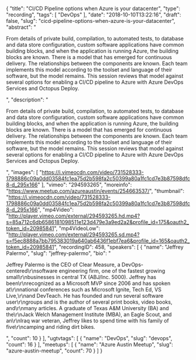 {
  "title": "CI/CD Pipeline options when Azure is your datacenter",
  "type": "recording",
  "tags": [
    "DevOps"
  ],
  "date": "2018-10-10T13:22:16",
  "draft": false,
  "slug": "cicd-pipeline-options-when-azure-is-your-datacenter",
  "abstract": "<p>From details of private build, compilation, to automated tests, to database and data store configuration, custom software applications have common building blocks, and when the application is running Azure, the building blocks are known. There is a model that has emerged for continuous delivery. The relationships between the components are known. Each team implements this model according to the toolset and language of their software, but the model remains. This session reviews that model against several options for enabling a CI/CD pipeline to Azure with Azure DevOps Services and Octopus Deploy.</p>",
  "description": "<p>From details of private build, compilation, to automated tests, to database and data store configuration, custom software applications have common building blocks, and when the application is running Azure, the building blocks are known. There is a model that has emerged for continuous delivery. The relationships between the components are known. Each team implements this model according to the toolset and language of their software, but the model remains. This session reviews that model against several options for enabling a CI/CD pipeline to Azure with Azure DevOps Services and Octopus Deploy.</p>",
  "images": [
    "https://i.vimeocdn.com/video/731528333-1798886c09a0dd03584fc1ea75d2b598fa2c50399a80a1fc1cd7e3b87598dfc8-d_295x166"
  ],
  "vimeo": "294593265",
  "moreinfo": "https://www.meetup.com/azureaustin/events/254663537/",
  "thumbnail": "https://i.vimeocdn.com/video/731528333-1798886c09a0dd03584fc1ea75d2b598fa2c50399a80a1fc1cd7e3b87598dfc8-d_295x166",
  "mp4Video": "http://player.vimeo.com/external/294593265.hd.mp4?s=85a712c6db6586181098511e123d479e3a9ed2a2&profile_id=175&oauth2_token_id=20985841",
  "mp4VideoLow": "http://player.vimeo.com/external/294593265.sd.mp4?s=f5ec8888a7bb795383019a640ab6436f1ebf7ea6&profile_id=165&oauth2_token_id=20985841",
  "recordingID": 458,
  "speakers": [
    {
      "name": "Jeffrey Palermo",
      "slug": "jeffrey-palermo",
      "bio": "<p>Jeffrey Palermo is the CEO of Clear Measure, a DevOps-centered\r\nsoftware engineering firm, one of the fastest growing small\r\nbusinesses in central TX (ABJ/Inc. 5000). Jeffrey has been\r\nrecognized as a Microsoft MVP since 2006 and has spoken at\r\nnational conferences such as Microsoft Ignite, Tech Ed, VS Live,\r\nand DevTeach. He has founded and run several software user\r\ngroups and is the author of several print books, video books, and\r\nmany articles. A graduate of Texas A&M University (BA) and the\r\nJack Welch Management Institute (MBA), an Eagle Scout, and an\r\nIraq war veteran, Jeffrey likes to spend time with his family of five\r\ncamping and riding dirt bikes.</p>",
      "count": 10
    }
  ],
  "ugtvtags": [
    {
      "name": "DevOps",
      "slug": "devops",
      "count": 16
    }
  ],
  "meetups": [
    {
      "name": "Azure Austin Meetup",
      "slug": "azure-austin-meetup",
      "count": 70
    }
  ]
}